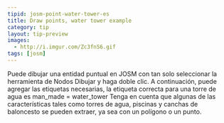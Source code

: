 ```yaml
---
tipid: josm-point-water-tower-es
title: Draw points, water tower example
category: tip
layout: tip-preview
images:
  - http://i.imgur.com/Zc3fnS6.gif
tags: [josm]
---
```

Puede dibujar una entidad puntual en JOSM con tan solo seleccionar la herramienta de Nodos Dibujar y haga doble clic. A continuación, puede agregar las etiquetas necesarias, la etiqueta correcta para una torre de agua es man_made = water_tower
Tenga en cuenta que algunas de las características tales como torres de agua, piscinas y canchas de baloncesto se pueden extraer, ya sea con un polígono o un punto.
